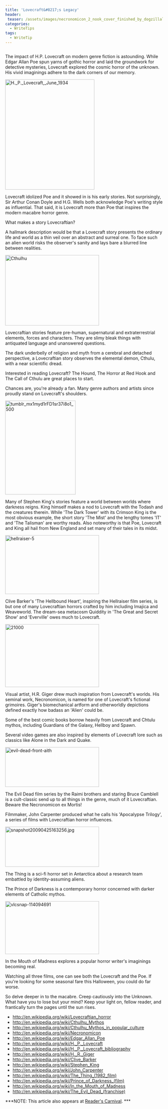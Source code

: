 ```yaml
---
title: 'Lovecraft&#8217;s Legacy'
header:
 teaser: /assets/images/necronomicon_2_nook_cover_finished_by_dogzillalives-d5ogcnb.jpg
categories:
  - WriteTips
tags:
  - WriteTip
---
```

<img src="/assets/images/necronomicon_2_nook_cover_finished_by_dogzillalives-d5ogcnb.jpg" alt="" />

The impact of H.P. Lovecraft on modern genre fiction is astounding. While Edgar Allan Poe spun yarns of gothic horror and laid the groundwork for detective mysteries, Lovecraft explored the cosmic horror of the unknown. His vivid imaginings adhere to the dark corners of our memory.

<img class=" wp-image-1588 size-full alignleft" src="/assets/images/H._P._Lovecraft_June_1934.jpg" alt="H._P._Lovecraft,_June_1934" width="285" height="352" />

Lovecraft idolized Poe and it showed in is his early stories. Not surprisingly, Sir Arthur Conan Doyle and H.G. Wells both acknowledge Poe's writing style as influential. That said, it is Lovecraft more than Poe that inspires the modern macabre horror genre.

What makes a story Lovecraftian?

A hallmark description would be that a Lovecraft story presents the ordinary life and world as a thin veil over an abstract and surreal one. To face such an alien world risks the observer's sanity and lays bare a blurred line between realities.

<img class="alignright wp-image-1595 size-medium" src="/assets/images/Cthulhu.jpg" alt="Cthulhu" width="300" height="225" />

Lovecraftian stories feature pre-human, supernatural and extraterrestrial elements, forces and characters. They are slimy bleak things with antiquated language and unanswered questions.

The dark underbelly of religion and myth from a cerebral and detached perspective, a Lovecraftian story observes the elemental demon, Cthulu, with a near scientific dread.

Interested in reading Lovecraft? The Hound, The Horror at Red Hook and The Call of Cthulu are great places to start.

Chances are, you're already a fan. Many genre authors and artists since proudly stand on Lovecraft's shoulders.

<img class="alignleft wp-image-1592 size-medium" src="/assets/images/tumblr_mx1myd1rFD1sr37i8o1_500.jpg" alt="tumblr_mx1myd1rFD1sr37i8o1_500" width="225" height="300" />

Many of Stephen King's stories feature a world between worlds where darkness reigns. King himself makes a nod to Lovecraft with the Todash and the creatures therein. While 'The Dark Tower' with its Crimson King is the most obvious example, the short story 'The Mist' and the lengthy tomes 'IT' and 'The Talisman' are worthy reads. Also noteworthy is that Poe, Lovecraft and King all hail from New England and set many of their tales in its midst.

<img class="alignright wp-image-1589 size-medium" src="/assets/images/hellraiser-5.png" alt="hellraiser-5" width="300" height="188" />

Clive Barker's 'The Hellbound Heart', inspiring the Hellraiser film series, is but one of many Lovecraftian horrors crafted by him including Imajica and Weaveworld. The dream-sea metacosm Quiddity in 'The Great and Secret Show' and 'Everville' owes much to Lovecraft.

<img class="alignleft wp-image-1587 size-medium" src="/assets/images/21000.jpg" alt="21000" width="300" height="201" />

Visual artist, H.R. Giger drew much inspiration from Lovecraft's worlds. His seminal work, Necronomicon, is named for one of Lovecraft's fictional grimoires. Giger's biomechanical artform and otherworldly depictions defined exactly how badass an 'Alien' could be.

Some of the best comic books borrow heavily from Lovecraft and Chtulu mythos, including Guardians of the Galaxy, Hellboy and Spawn.

Several video games are also inspired by elements of Lovecraft lore such as classics like Alone in the Dark and Quake.

<img class="alignright wp-image-1594 size-medium" src="/assets/images/evil-dead-front-aith.jpg" alt="evil-dead-front-aith" width="300" height="127" />

The Evil Dead film series by the Raimi brothers and staring Bruce Camblell is a cult-classic send up to all things in the genre, much of it Lovecraftian. Beware the Necronomicon ex Mortis!

Filmmaker, John Carpenter produced what he calls his 'Apocalypse Trilogy', a series of films with Lovecraftian horror influences.

<img class="alignleft wp-image-1591 size-medium" src="/assets/images/thething2.jpg" alt="snapshot20090425163256.jpg" width="300" height="128" />

The Thing is a sci-fi horror set in Antarctica about a research team embattled by identity-assuming aliens.

The Prince of Darkness is a contemporary horror concerned with darker elements of Catholic mythos.

<img class="alignright wp-image-1593 size-medium" src="/assets/images/vlcsnap-114094691.png" alt="vlcsnap-114094691" width="300" height="169" />

In the Mouth of Madness explores a popular horror writer's imaginings becoming real.

Watching all three films, one can see both the Lovecraft and the Poe. If you're looking for some seasonal fare this Halloween, you could do far worse.

So delve deeper in to the macabre. Creep cautiously into the Unknown. What have you to lose but your mind? Keep your light on, fellow reader, and frantically turn the pages until the sun rises.
<ul>
	<li><a href="http://en.wikipedia.org/wiki/Lovecraftian_horror">http://en.wikipedia.org/wiki/Lovecraftian_horror</a></li>
	<li><a href="http://en.wikipedia.org/wiki/Cthulhu_Mythos">http://en.wikipedia.org/wiki/Cthulhu_Mythos</a></li>
	<li><a href="http://en.wikipedia.org/wiki/Cthulhu_Mythos_in_popular_culture">http://en.wikipedia.org/wiki/Cthulhu_Mythos_in_popular_culture</a></li>
	<li><a href="http://en.wikipedia.org/wiki/Necronomicon">http://en.wikipedia.org/wiki/Necronomicon</a></li>
	<li><a href="http://en.wikipedia.org/wiki/Edgar_Allan_Poe">http://en.wikipedia.org/wiki/Edgar_Allan_Poe</a></li>
	<li><a href="http://en.wikipedia.org/wiki/H._P._Lovecraft">http://en.wikipedia.org/wiki/H._P._Lovecraft</a></li>
	<li><a href="http://en.wikipedia.org/wiki/H._P._Lovecraft_bibliography">http://en.wikipedia.org/wiki/H._P._Lovecraft_bibliography</a></li>
	<li><a href="http://en.wikipedia.org/wiki/H._R._Giger">http://en.wikipedia.org/wiki/H._R._Giger</a></li>
	<li><a href="http://en.wikipedia.org/wiki/Clive_Barker">http://en.wikipedia.org/wiki/Clive_Barker</a></li>
	<li><a href="http://en.wikipedia.org/wiki/Stephen_King">http://en.wikipedia.org/wiki/Stephen_King</a></li>
	<li><a href="http://en.wikipedia.org/wiki/John_Carpenter">http://en.wikipedia.org/wiki/John_Carpenter</a></li>
	<li><a href="http://en.wikipedia.org/wiki/The_Thing_(1982_film)">http://en.wikipedia.org/wiki/The_Thing_(1982_film)</a></li>
	<li><a href="http://en.wikipedia.org/wiki/Prince_of_Darkness_(film)">http://en.wikipedia.org/wiki/Prince_of_Darkness_(film)</a></li>
	<li><a href="http://en.wikipedia.org/wiki/In_the_Mouth_of_Madness">http://en.wikipedia.org/wiki/In_the_Mouth_of_Madness</a></li>
	<li><a href="http://en.wikipedia.org/wiki/The_Evil_Dead_(franchise)">http://en.wikipedia.org/wiki/The_Evil_Dead_(franchise)</a></li>
</ul>
***NOTE: This article also appears at <a href="http://alongstoryshort.net/lovecrafts-legacy/">Reader's Carnival</a>. ***